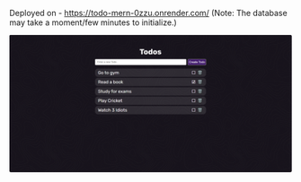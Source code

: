Deployed on - https://todo-mern-0zzu.onrender.com/
(Note: The database may take a moment/few minutes to initialize.)

![alt text](demo.png)
